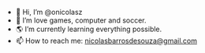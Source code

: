 - 👋 Hi, I’m @onicolasz
- 💞 I’m love games, computer and soccer.
- 🌎 I’m currently learning everything possible.
- 📫 How to reach me: nicolasbarrosdesouza@gmail.com

